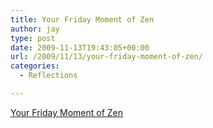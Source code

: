 ```yaml
---
title: Your Friday Moment of Zen
author: jay
type: post
date: 2009-11-13T19:43:05+00:00
url: /2009/11/13/your-friday-moment-of-zen/
categories:
  - Reflections

---
```

[Your Friday Moment of Zen][1]

 [1]: http://www.youtube.com/watch?v=2J5xs2ukksE